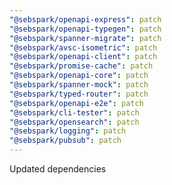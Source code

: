 ```yaml
---
"@sebspark/openapi-express": patch
"@sebspark/openapi-typegen": patch
"@sebspark/spanner-migrate": patch
"@sebspark/avsc-isometric": patch
"@sebspark/openapi-client": patch
"@sebspark/promise-cache": patch
"@sebspark/openapi-core": patch
"@sebspark/spanner-mock": patch
"@sebspark/typed-router": patch
"@sebspark/openapi-e2e": patch
"@sebspark/cli-tester": patch
"@sebspark/opensearch": patch
"@sebspark/logging": patch
"@sebspark/pubsub": patch
---
```


Updated dependencies
